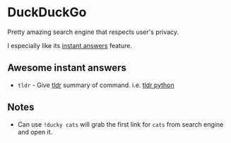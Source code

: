 # DuckDuckGo

Pretty amazing search engine that respects user's privacy.

I especially like its [instant answers](https://duckduckgo.com/api) feature.

## Awesome instant answers

-   `tldr` - Give [tldr](https://github.com/tldr-pages/tldr) summary of command. i.e. [tldr python](https://duckduckgo.com/?q=tldr+python+r%3Aus&ia=software)

## Notes

-   Can use `!ducky cats` will grab the first link for `cats` from search engine and open it.
